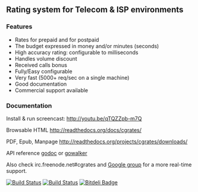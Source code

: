 ## Rating system for Telecom & ISP environments ##

### Features ###
+ Rates for prepaid and for postpaid
+ The budget expressed in money and/or minutes (seconds)
+ High accuracy rating: configurable to milliseconds
+ Handles volume discount
+ Received calls bonus
+ Fully/Easy configurable 
+ Very fast (5000+ req/sec on a single machine)
+ Good documentation
+ Commercial support available

### Documentation ###
Install & run screencast: http://youtu.be/qTQZZpb-m7Q

Browsable HTML http://readthedocs.org/docs/cgrates/

PDF, Epub, Manpage http://readthedocs.org/projects/cgrates/downloads/

API reference [godoc](http://godoc.org/github.com/cgrates/cgrates) or [gowalker](http://gowalker.org/github.com/cgrates/cgrates)

Also check irc.freenode.net#cgrates and [Google group](https://groups.google.com/forum/#!forum/cgrates) for a more real-time support.

[![Build Status](https://drone.io/github.com/cgrates/cgrates/status.png)](https://drone.io/github.com/cgrates/cgrates/latest) [![Build Status](https://secure.travis-ci.org/cgrates/cgrates.png)](http://travis-ci.org/cgrates/cgrates) [![Bitdeli Badge](https://d2weczhvl823v0.cloudfront.net/cgrates/cgrates/trend.png)](https://bitdeli.com/free "Bitdeli Badge")

